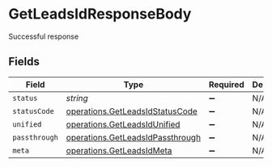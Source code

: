 # GetLeadsIdResponseBody

Successful response


## Fields

| Field                                                                                | Type                                                                                 | Required                                                                             | Description                                                                          |
| ------------------------------------------------------------------------------------ | ------------------------------------------------------------------------------------ | ------------------------------------------------------------------------------------ | ------------------------------------------------------------------------------------ |
| `status`                                                                             | *string*                                                                             | :heavy_minus_sign:                                                                   | N/A                                                                                  |
| `statusCode`                                                                         | [operations.GetLeadsIdStatusCode](../../models/operations/getleadsidstatuscode.md)   | :heavy_minus_sign:                                                                   | N/A                                                                                  |
| `unified`                                                                            | [operations.GetLeadsIdUnified](../../models/operations/getleadsidunified.md)         | :heavy_minus_sign:                                                                   | N/A                                                                                  |
| `passthrough`                                                                        | [operations.GetLeadsIdPassthrough](../../models/operations/getleadsidpassthrough.md) | :heavy_minus_sign:                                                                   | N/A                                                                                  |
| `meta`                                                                               | [operations.GetLeadsIdMeta](../../models/operations/getleadsidmeta.md)               | :heavy_minus_sign:                                                                   | N/A                                                                                  |